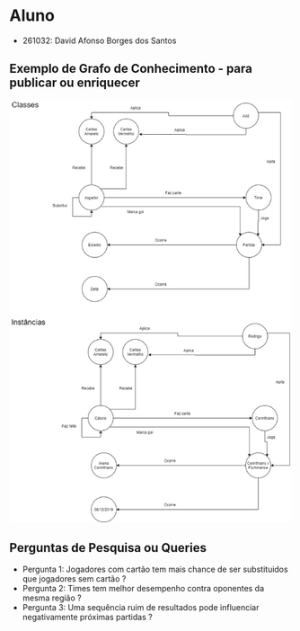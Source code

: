 # Aluno

* 261032: David Afonso Borges dos Santos

## Exemplo de Grafo de Conhecimento - para publicar ou enriquecer

 ![Modelo logico do grafo de conhecimento e instancia](https://github.com/deividafonso281/bancodedados/blob/main/lab09/images/grafodeconhecimento.png)


## Perguntas de Pesquisa ou Queries

* Pergunta 1: Jogadores com cartão tem mais chance de ser substituidos que jogadores sem cartão ?
* Pergunta 2: Times tem melhor desempenho contra oponentes da mesma região ?
* Pergunta 3: Uma sequência ruim de resultados pode influenciar negativamente próximas partidas ?
